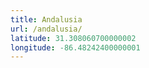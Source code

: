 ```yaml
---
title: Andalusia
url: /andalusia/
latitude: 31.308060700000002
longitude: -86.48242400000001
---
```

